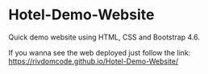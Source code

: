# Hotel-Demo-Website


Quick demo website using HTML, CSS and Bootstrap 4.6. 

If you wanna see the web deployed just follow the link: https://rivdomcode.github.io/Hotel-Demo-Website/
